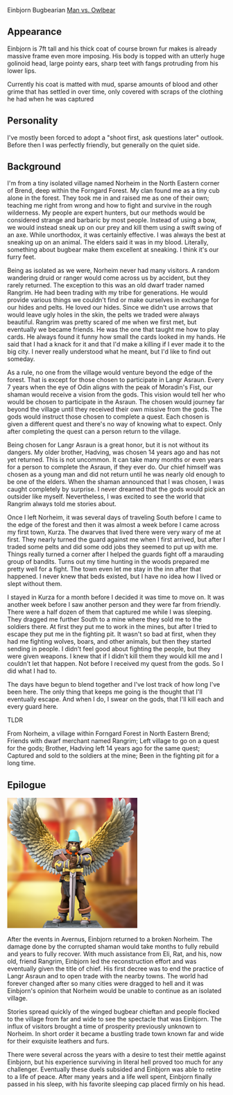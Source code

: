Einbjorn
Bugbearian [Man vs. Owlbear](../Campaigns/Man_vs_Owlbear/Man_vs_Owlbear.md)

## **Appearance**
Einbjorn is 7ft tall and his thick coat of course brown fur makes is already massive frame even more imposing. 
His body is topped with an utterly huge golinoid head, large pointy ears, sharp teet with fangs protruding from his lower lips.

Currently his coat is matted with mud, sparse amounts of blood and other grime that has settled in over time, only covered with scraps of the clothing he had when he was captured

## **Personality**
 I've mostly been forced to adopt a "shoot first, ask questions later" outlook.  Before then I was perfectly friendly, but generally on the quiet side. 

## **Background**
I'm from a tiny isolated village named Norheim in the North Eastern corner of Brend, deep within the Forngard Forest. My clan found me as a tiny cub alone in the forest. They took me in and raised me as one of their own; teaching me right from wrong and how to fight and survive in the rough wilderness. My people are expert hunters, but our methods would be considered strange and barbaric by most people. Instead of using a bow, we would instead sneak up on our prey and kill them using a swift swing of an axe. While unorthodox, it was certainly effective. I was always the best at sneaking up on an animal. The elders said it was in my blood. Literally, something about bugbear make them excellent at sneaking. I think it's our furry feet.

Being as isolated as we were, Norheim never had many visitors. A random wandering druid or ranger would come across us by accident, but they rarely returned. The exception to this was an old dwarf trader named Rangrim. He had been trading with my tribe for generations. He would provide various things we couldn't find or make ourselves in exchange for our hides and pelts. He loved our hides. Since we didn't use arrows that would leave ugly holes in the skin, the pelts we traded were always beautiful. Rangrim was pretty scared of me when we first met, but eventually we became friends. He was the one that taught me how to play cards. He always found it funny how small the cards looked in my hands. He said that I had a knack for it and that I'd make a killing if I ever made it to the big city. I never really understood what he meant, but I'd like to find out someday.

As a rule, no one from the village would venture beyond the edge of the forest. That is except for those chosen to participate in Langr Asraun. Every 7 years when the eye of Odin aligns with the peak of Moradin's Fist, our shaman would receive a vision from the gods. This vision would tell her who would be chosen to participate in the Asraun. The chosen would journey far beyond the village until they received their own missive from the gods. The gods would instruct those chosen to complete a quest. Each chosen is given a different quest and there's no way of knowing what to expect. Only after completing the quest can a person return to the village.

Being chosen for Langr Asraun is a great honor, but it is not without its dangers. My older brother, Hadving, was chosen 14 years ago and has not yet returned. This is not uncommon. It can take many months or even years for a person to complete the Asraun, if they ever do. Our chief himself was chosen as a young man and did not return until he was nearly old enough to be one of the elders. When the shaman announced that I was chosen, I was caught completely by surprise. I never dreamed that the gods would pick an outsider like myself. Nevertheless, I was excited to see the world that Rangrim always told me stories about.

Once I left Norheim, it was several days of traveling South before I came to the edge of the forest and then it was almost a week before I came across my first town, Kurza. The dwarves that lived there were very wary of me at first. They nearly turned the guard against me when I first arrived, but after I traded some pelts and did some odd jobs they seemed to put up with me. Things really turned a corner after I helped the guards fight off a marauding group of bandits. Turns out my time hunting in the woods prepared me pretty well for a fight. The town even let me stay in the inn after that happened. I never knew that beds existed, but I have no idea how I lived or slept without them.

I stayed in Kurza for a month before I decided it was time to move on. It was another week before I saw another person and they were far from friendly. There were a half dozen of them that captured me while I was sleeping. They dragged me further South to a mine where they sold me to the soldiers there. At first they put me to work in the mines, but after I tried to escape they put me in the fighting pit. It wasn't so bad at first, when they had me fighting wolves, boars, and other animals, but then they started sending in people. I didn't feel good about fighting the people, but they were given weapons. I knew that if I didn't kill them they would kill me and I couldn't let that happen. Not before I received my quest from the gods. So I did what I had to.

The days have begun to blend together and I've lost track of how long I've been here. The only thing that keeps me going is the thought that I'll eventually escape. And when I do, I swear on the gods, that I'll kill each and every guard here.

TLDR

From Norheim, a village within Forngard Forest in North Eastern Brend; Friends with dwarf merchant named Rangrim; Left village to go on a quest for the gods; Brother, Hadving left 14 years ago for the same quest; Captured and sold to the soldiers at the mine; Been in the fighting pit for a long time.

## **Epilogue**
<img src="/images/Einbjorn-epilogue.png" height="300" />

After the events in Avernus, Einbjorn returned to a broken Norheim. The damage done by the corrupted shaman would take months to fully rebuild and years to fully recover. With much assistance from Eli, Rat, and his, now old, friend Rangrim, Einbjorn led the reconstruction effort and was eventually given the title of chief. His first decree was to end the practice of Langr Asraun and to open trade with the nearby towns. The world had forever changed after so many cities were dragged to hell and it was Einbjorn's opinion that Norheim would be unable to continue as an isolated village.

Stories spread quickly of the winged bugbear chieftan and people flocked to the village from far and wide to see the spectacle that was Einbjorn. The influx of visitors brought a time of prosperity previously unknown to Norheim. In short order it became a bustling trade town known far and wide for their exquisite leathers and furs.

There were several across the years with a desire to test their mettle against Einbjorn, but his experience surviving in literal hell proved too much for any challenger. Eventually these duels subsided and Einbjorn was able to retire to a life of peace. After many years and a life well spent, Einbjorn finally passed in his sleep, with his favorite sleeping cap placed firmly on his head.
